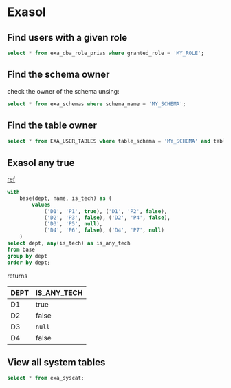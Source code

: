 # Exasol


## Find users with a given role

```sql
select * from exa_dba_role_privs where granted_role = 'MY_ROLE';
```

## Find the schema owner

check the owner of the schema unsing:

```sql
select * from exa_schemas where schema_name = 'MY_SCHEMA';
```

## Find the table owner

```sql
select * from EXA_USER_TABLES where table_schema = 'MY_SCHEMA' and table_name = 'MY_TABLE';
```

## Exasol any true

[ref](https://docs.exasol.com/db/latest/sql_references/functions/alphabeticallistfunctions/any.htm)

```sql
with
    base(dept, name, is_tech) as (
        values
            ('D1', 'P1', true), ('D1', 'P2', false),
            ('D2', 'P3', false), ('D2', 'P4', false),
            ('D3', 'P5', null),
            ('D4', 'P6', false), ('D4', 'P7', null)
    )
select dept, any(is_tech) as is_any_tech
from base
group by dept
order by dept;
```

returns

| DEPT | IS_ANY_TECH |
| ---- | ----------- |
| D1   | true        |
| D2   | false       |
| D3   | `null`      |
| D4   | false       |


## View all system tables 

```sql
select * from exa_syscat;
```